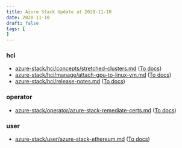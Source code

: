 ```yaml
---
title: Azure Stack Update at 2020-11-10
date: 2020-11-10
draft: false
tags: [
]
---
```


### hci
- [azure-stack/hci/concepts/stretched-clusters.md](https://github.com/MicrosoftDocs/azure-stack-docs/compare/38dad06..8cf7ff2#diff-b1f254fccb4ce3f56a0c6f80ed7e30089a8f535b56d86e769b1d396663d6e689) ([To docs](https://docs.microsoft.com/en-us/azure-stack/hci/concepts/stretched-clusters?WT.mc_id=AZ-MVP-5003408))
- [azure-stack/hci/manage/attach-gpu-to-linux-vm.md](https://github.com/MicrosoftDocs/azure-stack-docs/compare/38dad06..8cf7ff2#diff-088bf95e59a39ea39d29887de55ed9032442606b5ab4c401d631802980797e4f) ([To docs](https://docs.microsoft.com/en-us/azure-stack/hci/manage/attach-gpu-to-linux-vm?WT.mc_id=AZ-MVP-5003408))
- [azure-stack/hci/release-notes.md](https://github.com/MicrosoftDocs/azure-stack-docs/compare/38dad06..8cf7ff2#diff-615bc3bc00e1459545b5154a150aa8f6cfeb749423c55f26f3b0db30b5c9bf8b) ([To docs](https://docs.microsoft.com/en-us/azure-stack/hci/release-notes?WT.mc_id=AZ-MVP-5003408))
    
### operator
- [azure-stack/operator/azure-stack-remediate-certs.md](https://github.com/MicrosoftDocs/azure-stack-docs/compare/38dad06..8cf7ff2#diff-a0b558de0a3ade63e3478b68f821db2c90b16bcb600c5745745575b0969c198f) ([To docs](https://docs.microsoft.com/en-us/azure-stack/operator/azure-stack-remediate-certs?WT.mc_id=AZ-MVP-5003408))
    
### user
- [azure-stack/user/azure-stack-ethereum.md](https://github.com/MicrosoftDocs/azure-stack-docs/compare/38dad06..8cf7ff2#diff-a5abeaea9d7f457cc0f8327ec64e8d6a3dd1bcb63ad112b8413ec61a188e0d0f) ([To docs](https://docs.microsoft.com/en-us/azure-stack/user/azure-stack-ethereum?WT.mc_id=AZ-MVP-5003408))
    
